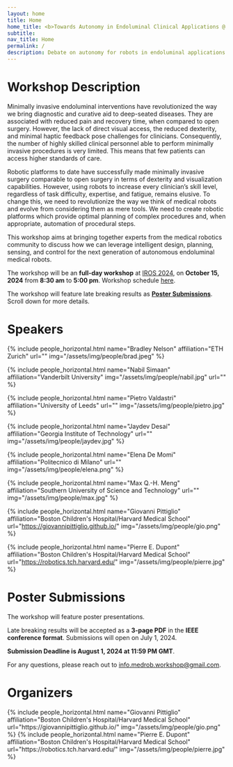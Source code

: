 ```yaml
---
layout: home
title: Home
home_title: <b>Towards Autonomy in Endoluminal Clinical Applications @ IROS 2024</b>
subtitle:
nav_title: Home
permalink: /
description: Debate on autonomy for robots in endoluminal applications.
---
```


# Workshop Description

Minimally invasive endoluminal interventions have revolutionized the way we bring diagnostic and curative aid to deep-seated diseases. They are associated with reduced pain and recovery time, when compared to open surgery. However, the lack of direct visual access, the reduced dexterity, and minimal haptic feedback pose challenges for clinicians. Consequently, the number of highly skilled clinical personnel able to perform minimally invasive procedures is very limited. This means that few patients can access higher standards of care. 

Robotic platforms to date have successfully made minimally invasive surgery comparable to open surgery in terms of dexterity and visualization capabilities. However, using robots to increase every clinician’s skill level, regardless of task difficulty, expertise, and fatigue, remains elusive. To change this, we need to revolutionize the way we think of medical robots and evolve from considering them as mere tools. We need to create robotic platforms which provide optimal planning of complex procedures and, when appropriate, automation of procedural steps.

This workshop aims at bringing together experts from the medical robotics community to discuss how we can leverage intelligent design, planning, sensing, and control for the next generation of autonomous endoluminal medical robots.

The workshop will be an **full-day workshop** at [IROS 2024](https://iros2024-abudhabi.org/), on <b>October 15, 2024</b> from <b>8:30 am</b> to <b>5:00 pm</b>. Workshop schedule [here](https://autonomy-clinical-app.github.io/schedule/).

The workshop will feature late breaking results as [**Poster Submissions**](#poster-submissions). Scroll down for more details.

# Speakers

<div class="row row-cols-2 projects pt-3 pb-3">
  {% include people_horizontal.html name="Bradley Nelson" affiliation="ETH Zurich" url="" img="/assets/img/people/brad.jpeg"  %}
  
  {% include people_horizontal.html name="Nabil Simaan" affiliation="Vanderbilt University" img="/assets/img/people/nabil.jpg" url="" %}

  {% include people_horizontal.html name="Pietro Valdastri" affiliation="University of Leeds" url="" img="/assets/img/people/pietro.jpg" %}

  {% include people_horizontal.html name="Jaydev Desai" affiliation="Georgia Institute of Technology" url="" img="/assets/img/people/jaydev.jpg" %}
  
  {% include people_horizontal.html name="Elena De Momi" affiliation="Politecnico di Milano" url="" img="/assets/img/people/elena.png" %}
  
  {% include people_horizontal.html name="Max Q.-H. Meng" affiliation="Southern University of Science and Technology" url="" img="/assets/img/people/max.jpg" %}

  {% include people_horizontal.html name="Giovanni Pittiglio" affiliation="Boston Children's Hospital/Harvard Medical School" url="https://giovannipittiglio.github.io/" img="/assets/img/people/gio.png" %}
  
  {% include people_horizontal.html name="Pierre E. Dupont" affiliation="Boston Children's Hospital/Harvard Medical School" url="https://robotics.tch.harvard.edu/" img="/assets/img/people/pierre.jpg" %}

</div>



# Poster Submissions
The workshop will feature poster presentations. 

Late breaking results will be accepted as a **3-page PDF** in the **IEEE conference format**. Submissions will open on July 1, 2024.

**Submission Deadline is August 1, 2024 at 11:59 PM GMT**. 

For any questions, please reach out to [info.medrob.workshop@gmail.com](mailto:info.medrob.workshop@gmail.com).

# Organizers
<div class="row row-cols-2 projects pt-3 pb-3">
  {% include people_horizontal.html name="Giovanni Pittiglio" affiliation="Boston Children's Hospital/Harvard Medical School" url="https://giovannipittiglio.github.io/" img="/assets/img/people/gio.png" %}
  {% include people_horizontal.html name="Pierre E. Dupont" affiliation="Boston Children's Hospital/Harvard Medical School" url="https://robotics.tch.harvard.edu/" img="/assets/img/people/pierre.jpg" %}
<!--     {% include people_horizontal.html name="Nabil Simaan" affiliation="Vanderbilt University" img="/assets/img/people/nabil.jpg"%} -->
</div>

